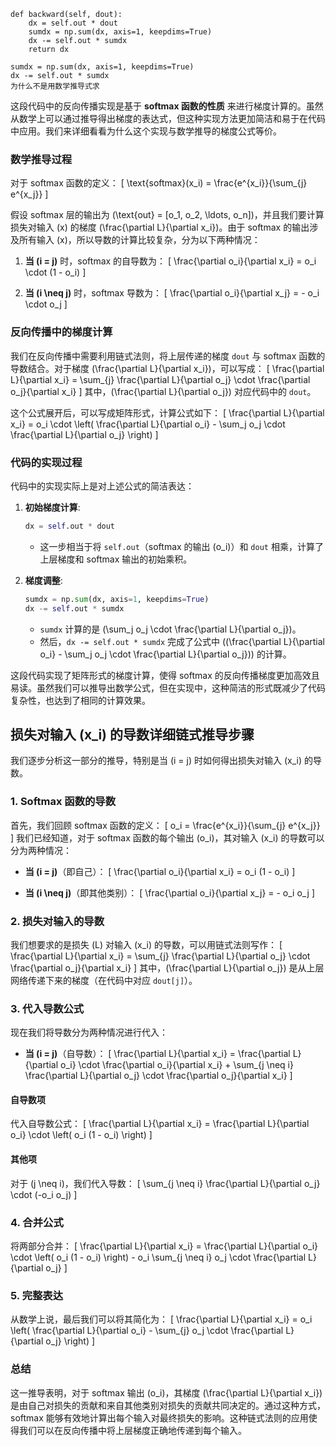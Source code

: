     def backward(self, dout):
        dx = self.out * dout
        sumdx = np.sum(dx, axis=1, keepdims=True)
        dx -= self.out * sumdx
        return dx

    sumdx = np.sum(dx, axis=1, keepdims=True)
    dx -= self.out * sumdx
    为什么不是用数学推导式求


这段代码中的反向传播实现是基于 **softmax 函数的性质** 来进行梯度计算的。虽然从数学上可以通过推导得出梯度的表达式，但这种实现方法更加简洁和易于在代码中应用。我们来详细看看为什么这个实现与数学推导的梯度公式等价。

### 数学推导过程

对于 softmax 函数的定义：
\[
\text{softmax}(x_i) = \frac{e^{x_i}}{\sum_{j} e^{x_j}}
\]

假设 softmax 层的输出为 \(\text{out} = [o_1, o_2, \ldots, o_n]\)，并且我们要计算损失对输入 \(x\) 的梯度 \(\frac{\partial L}{\partial x_i}\)。由于 softmax 的输出涉及所有输入 \(x\)，所以导数的计算比较复杂，分为以下两种情况：

1. **当 \(i = j\)** 时，softmax 的自导数为：
   \[
   \frac{\partial o_i}{\partial x_i} = o_i \cdot (1 - o_i)
   \]

2. **当 \(i \neq j\)** 时，softmax 导数为：
   \[
   \frac{\partial o_i}{\partial x_j} = - o_i \cdot o_j
   \]

### 反向传播中的梯度计算

我们在反向传播中需要利用链式法则，将上层传递的梯度 `dout` 与 softmax 函数的导数结合。对于梯度 \(\frac{\partial L}{\partial x_i}\)，可以写成：
\[
\frac{\partial L}{\partial x_i} = \sum_{j} \frac{\partial L}{\partial o_j} \cdot \frac{\partial o_j}{\partial x_i}
\]
其中，\(\frac{\partial L}{\partial o_j}\) 对应代码中的 `dout`。

这个公式展开后，可以写成矩阵形式，计算公式如下：
\[
\frac{\partial L}{\partial x_i} = o_i \cdot \left( \frac{\partial L}{\partial o_i} - \sum_j o_j \cdot \frac{\partial L}{\partial o_j} \right)
\]

### 代码的实现过程

代码中的实现实际上是对上述公式的简洁表达：

1. **初始梯度计算**:

   ```python
   dx = self.out * dout
   ```

   - 这一步相当于将 `self.out`（softmax 的输出 \(o_i\)）和 `dout` 相乘，计算了上层梯度和 softmax 输出的初始乘积。

2. **梯度调整**:

   ```python
   sumdx = np.sum(dx, axis=1, keepdims=True)
   dx -= self.out * sumdx
   ```

   - `sumdx` 计算的是 \(\sum_j o_j \cdot \frac{\partial L}{\partial o_j}\)。
   - 然后，`dx -= self.out * sumdx` 完成了公式中 \((\frac{\partial L}{\partial o_i} - \sum_j o_j \cdot \frac{\partial L}{\partial o_j})\) 的计算。

这段代码实现了矩阵形式的梯度计算，使得 softmax 的反向传播梯度更加高效且易读。虽然我们可以推导出数学公式，但在实现中，这种简洁的形式既减少了代码复杂性，也达到了相同的计算效果。


## 损失对输入 \(x_i\) 的导数详细链式推导步骤

我们逐步分析这一部分的推导，特别是当 \(i = j\) 时如何得出损失对输入 \(x_i\) 的导数。

### 1. Softmax 函数的导数

首先，我们回顾 softmax 函数的定义：
\[
o_i = \frac{e^{x_i}}{\sum_{j} e^{x_j}}
\]
我们已经知道，对于 softmax 函数的每个输出 \(o_i\)，其对输入 \(x_i\) 的导数可以分为两种情况：

- **当 \(i = j\)**（即自己）：
  \[
  \frac{\partial o_i}{\partial x_i} = o_i (1 - o_i)
  \]
  
- **当 \(i \neq j\)**（即其他类别）：
  \[
  \frac{\partial o_i}{\partial x_j} = - o_i o_j
  \]

### 2. 损失对输入的导数

我们想要求的是损失 \(L\) 对输入 \(x_i\) 的导数，可以用链式法则写作：
\[
\frac{\partial L}{\partial x_i} = \sum_{j} \frac{\partial L}{\partial o_j} \cdot \frac{\partial o_j}{\partial x_i}
\]
其中，\(\frac{\partial L}{\partial o_j}\) 是从上层网络传递下来的梯度（在代码中对应 `dout[j]`）。

### 3. 代入导数公式

现在我们将导数分为两种情况进行代入：

- **当 \(i = j\)**（自导数）：
  \[
  \frac{\partial L}{\partial x_i} = \frac{\partial L}{\partial o_i} \cdot \frac{\partial o_i}{\partial x_i} + \sum_{j \neq i} \frac{\partial L}{\partial o_j} \cdot \frac{\partial o_j}{\partial x_i}
  \]

#### 自导数项

代入自导数公式：
\[
\frac{\partial L}{\partial x_i} = \frac{\partial L}{\partial o_i} \cdot \left( o_i (1 - o_i) \right)
\]

#### 其他项

对于 \(j \neq i\)，我们代入导数：
\[
\sum_{j \neq i} \frac{\partial L}{\partial o_j} \cdot (-o_i o_j)
\]

### 4. 合并公式

将两部分合并：
\[
\frac{\partial L}{\partial x_i} = \frac{\partial L}{\partial o_i} \cdot \left( o_i (1 - o_i) \right) - o_i \sum_{j \neq i} o_j \cdot \frac{\partial L}{\partial o_j}
\]

### 5. 完整表达

从数学上说，最后我们可以将其简化为：
\[
\frac{\partial L}{\partial x_i} = o_i \left( \frac{\partial L}{\partial o_i} - \sum_{j} o_j \cdot \frac{\partial L}{\partial o_j} \right)
\]

### 总结

这一推导表明，对于 softmax 输出 \(o_i\)，其梯度 \(\frac{\partial L}{\partial x_i}\) 是由自己对损失的贡献和来自其他类别对损失的贡献共同决定的。通过这种方式，softmax 能够有效地计算出每个输入对最终损失的影响。这种链式法则的应用使得我们可以在反向传播中将上层梯度正确地传递到每个输入。

